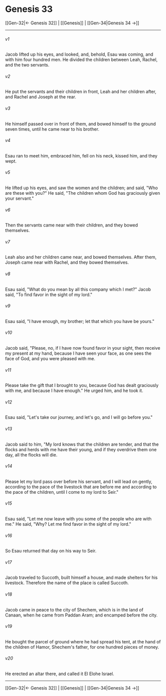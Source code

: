 # Genesis 33

[[Gen-32|← Genesis 32]] | [[Genesis]] | [[Gen-34|Genesis 34 →]]
***



###### v1 
Jacob lifted up his eyes, and looked, and, behold, Esau was coming, and with him four hundred men. He divided the children between Leah, Rachel, and the two servants. 

###### v2 
He put the servants and their children in front, Leah and her children after, and Rachel and Joseph at the rear. 

###### v3 
He himself passed over in front of them, and bowed himself to the ground seven times, until he came near to his brother. 

###### v4 
Esau ran to meet him, embraced him, fell on his neck, kissed him, and they wept. 

###### v5 
He lifted up his eyes, and saw the women and the children; and said, "Who are these with you?" He said, "The children whom God has graciously given your servant." 

###### v6 
Then the servants came near with their children, and they bowed themselves. 

###### v7 
Leah also and her children came near, and bowed themselves. After them, Joseph came near with Rachel, and they bowed themselves. 

###### v8 
Esau said, "What do you mean by all this company which I met?" Jacob said, "To find favor in the sight of my lord." 

###### v9 
Esau said, "I have enough, my brother; let that which you have be yours." 

###### v10 
Jacob said, "Please, no, if I have now found favor in your sight, then receive my present at my hand, because I have seen your face, as one sees the face of God, and you were pleased with me. 

###### v11 
Please take the gift that I brought to you, because God has dealt graciously with me, and because I have enough." He urged him, and he took it. 

###### v12 
Esau said, "Let's take our journey, and let's go, and I will go before you." 

###### v13 
Jacob said to him, "My lord knows that the children are tender, and that the flocks and herds with me have their young, and if they overdrive them one day, all the flocks will die. 

###### v14 
Please let my lord pass over before his servant, and I will lead on gently, according to the pace of the livestock that are before me and according to the pace of the children, until I come to my lord to Seir." 

###### v15 
Esau said, "Let me now leave with you some of the people who are with me." He said, "Why? Let me find favor in the sight of my lord." 

###### v16 
So Esau returned that day on his way to Seir. 

###### v17 
Jacob traveled to Succoth, built himself a house, and made shelters for his livestock. Therefore the name of the place is called Succoth. 

###### v18 
Jacob came in peace to the city of Shechem, which is in the land of Canaan, when he came from Paddan Aram; and encamped before the city. 

###### v19 
He bought the parcel of ground where he had spread his tent, at the hand of the children of Hamor, Shechem's father, for one hundred pieces of money. 

###### v20 
He erected an altar there, and called it El Elohe Israel.

***
[[Gen-32|← Genesis 32]] | [[Genesis]] | [[Gen-34|Genesis 34 →]]
